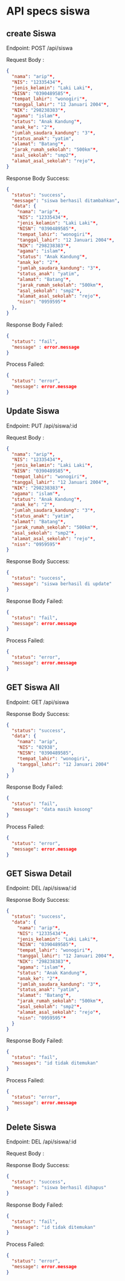 # API specs siswa

## create Siswa

Endpoint: POST /api/siswa

Request Body :

```json
{
  "nama": "arip"*,
  "NIS": "12335434"*,
  "jenis_kelamin": "Laki Laki"*,
  "NISN": "0390489585"*,
  "tempat_lahir": "wonogiri"*,
  "tanggal_lahir": "12 Januari 2004"*,
  "NIK": "298238383"*,
  "agama": "islam"*,
  "status": "Anak Kandung"*,
  "anak_ke": "2"*,
  "jumlah_saudara_kandung": "3"*,
  "status_anak": "yatim",
  "alamat": "Batang"*,
  "jarak_rumah_sekolah": "500km"*,
  "asal_sekolah": "smp2"*,
  "alamat_asal_sekolah": "rejo"*,
}
```

Response Body Success:

```json
{
  "status": "success",
  "message": "siswa berhasil ditambahkan",
  "data": {
    "nama": "arip"*,
    "NIS": "12335434"*,
    "jenis_kelamin": "Laki Laki"*,
    "NISN": "0390489585"*,
    "tempat_lahir": "wonogiri"*,
    "tanggal_lahir": "12 Januari 2004"*,
    "NIK": "298238383"*,
    "agama": "islam"*,
    "status": "Anak Kandung"*,
    "anak_ke": "2"*,
    "jumlah_saudara_kandung": "3"*,
    "status_anak": "yatim",
    "alamat": "Batang"*,
    "jarak_rumah_sekolah": "500km"*,
    "asal_sekolah": "smp2"*,
    "alamat_asal_sekolah": "rejo"*,
    "nisn": "0959595"*
  },
}
```

Response Body Failed:

```json
{
  "status": "fail",
  "message" : error.message
}
```

Process Failed:

```json
{
  "status": "error",
  "message": error.message
}
```

## Update Siswa

Endpoint: PUT /api/siswa/:id

Request Body :

```json
{
  "nama": "arip"*,
  "NIS": "12335434"*,
  "jenis_kelamin": "Laki Laki"*,
  "NISN": "0390489585"*,
  "tempat_lahir": "wonogiri"*,
  "tanggal_lahir": "12 Januari 2004"*,
  "NIK": "298238383"*,
  "agama": "islam"*,
  "status": "Anak Kandung"*,
  "anak_ke": "2"*,
  "jumlah_saudara_kandung": "3"*,
  "status_anak": "yatim",
  "alamat": "Batang"*,
  "jarak_rumah_sekolah": "500km"*,
  "asal_sekolah": "smp2"*,
  "alamat_asal_sekolah": "rejo"*,
  "nisn": "0959595"*
}
```

Response Body Success:

```json
{
  "status": "success",
  "message": "siswa berhasil di update"
}
```

Response Body Failed:

```json
{
  "status": "fail",
  "message": error.message
}
```

Process Failed:

```json
{
  "status": "error",
  "message": error.message
}
```

## GET Siswa All

Endpoint: GET /api/siswa

Response Body Success:

```json
{
  "status": "success",
  "data": {
    "nama": "arip",
    "NIS": "02938",
    "NISN": "0390489585",
    "tempat_lahir": "wonogiri",
    "tanggal_lahir": "12 Januari 2004"
  }
}
```

Response Body Failed:

```json
{
  "status": "fail",
  "message": "data masih kosong"
}
```

Process Failed:

```json
{
  "status": "error",
  "message": error.message
}
```

## GET Siswa Detail

Endpoint: DEL /api/siswa/:id

Response Body Success:

```json
{
  "status": "success",
  "data": {
    "nama": "arip"*,
    "NIS": "12335434"*,
    "jenis_kelamin": "Laki Laki"*,
    "NISN": "0390489585"*,
    "tempat_lahir": "wonogiri"*,
    "tanggal_lahir": "12 Januari 2004"*,
    "NIK": "298238383"*,
    "agama": "islam"*,
    "status": "Anak Kandung"*,
    "anak_ke": "2"*,
    "jumlah_saudara_kandung": "3"*,
    "status_anak": "yatim",
    "alamat": "Batang"*,
    "jarak_rumah_sekolah": "500km"*,
    "asal_sekolah": "smp2"*,
    "alamat_asal_sekolah": "rejo"*,
    "nisn": "0959595"*
  }
}
```

Response Body Failed:

```json
{
  "status": "fail",
  "messages": "id tidak ditemukan"
}
```

Process Failed:

```json
{
  "status": "error",
  "message": error.message
}
```

## Delete Siswa

Endpoint: DEL /api/siswa/:id

Request Body :

Response Body Success:

```json
{
  "status": "success",
  "message": "siswa berhasil dihapus"
}
```

Response Body Failed:

```json
{
  "status": "fail",
  "message": "id tidak ditemukan"
}
```

Process Failed:

```json
{
  "status": "error",
  "message": error.message
}
```

